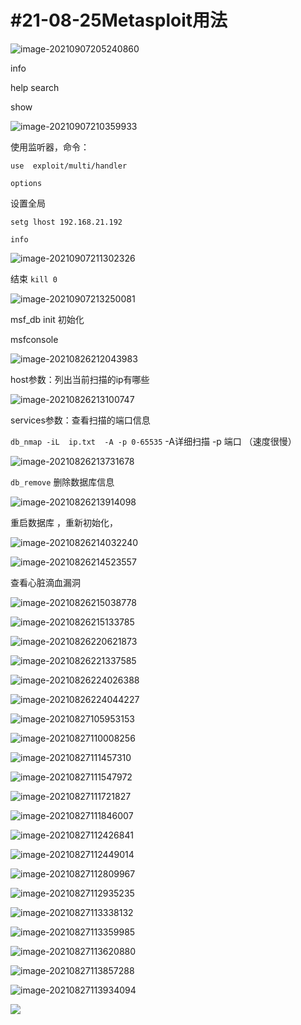 # #21-08-25Metasploit用法

![image-20210907205240860](msf用法/image-20210907205240860.png)

info  

help  search 

show 

![image-20210907210359933](msf用法/image-20210907210359933.png)

使用监听器，命令：

`use  exploit/multi/handler`

`options`

设置全局

`setg lhost 192.168.21.192`

`info`

![image-20210907211302326](msf用法/image-20210907211302326.png)

结束  `kill 0`

![image-20210907213250081](msf用法/image-20210907213250081.png)











msf_db init	初始化

msfconsole



![image-20210826212043983](msf用法/image-20210826212043983.png)

host参数：列出当前扫描的ip有哪些

![image-20210826213100747](msf用法/image-20210826213100747.png)

services参数：查看扫描的端口信息



`db_nmap -iL  ip.txt  -A -p 0-65535`   	-A详细扫描   -p  端口 （速度很慢）



![image-20210826213731678](msf用法/image-20210826213731678.png)

`db_remove`  删除数据库信息

![image-20210826213914098](msf用法/image-20210826213914098.png)

重启数据库 ，重新初始化，

![image-20210826214032240](msf用法/image-20210826214032240.png)

![image-20210826214523557](msf用法/image-20210826214523557.png)

查看心脏滴血漏洞

![image-20210826215038778](msf用法/image-20210826215038778.png)

![image-20210826215133785](msf用法/image-20210826215133785.png)

![image-20210826220621873](msf用法/image-20210826220621873.png)

![image-20210826221337585](msf用法/image-20210826221337585.png)

![image-20210826224026388](msf用法/image-20210826224026388.png)

![image-20210826224044227](msf用法/image-20210826224044227.png)

![image-20210827105953153](msf用法/image-20210827105953153.png)

![image-20210827110008256](msf用法/image-20210827110008256.png)

![image-20210827111457310](msf用法/image-20210827111457310.png)

![image-20210827111547972](msf用法/image-20210827111547972.png)

![image-20210827111721827](msf用法/image-20210827111721827.png)

![image-20210827111846007](msf用法/image-20210827111846007.png)

![image-20210827112426841](msf用法/image-20210827112426841.png)

![image-20210827112449014](msf用法/image-20210827112449014.png)

![image-20210827112809967](msf用法/image-20210827112809967.png)

![image-20210827112935235](msf用法/image-20210827112935235.png)

![image-20210827113338132](msf用法/image-20210827113338132.png)

![image-20210827113359985](msf用法/image-20210827113359985.png)

![image-20210827113620880](msf用法/image-20210827113620880.png)

![image-20210827113857288](msf用法/image-20210827113857288.png)

![image-20210827113934094](msf用法/image-20210827113934094.png)

![](msf用法/image-20210827140254423.png)

